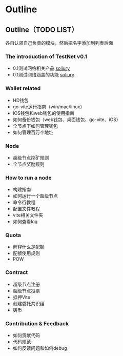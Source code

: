 # Outline

## Outline（TODO LIST）

各自认领自己负责的模块，然后把名字添加到列表后面

### The introduction of TestNet v0.1

* 0.1测试网络相关产品 [soliury]
* 0.1测试网络涵盖的功能 [soliury]

### Wallet related

* HD钱包
* go-vite运行指南（win/mac/linux）
* iOS钱包和web钱包的使用指南
* 如何备份钱包（web钱包、桌面钱包、go-vite、iOS）
* 全节点下如何管理钱包
* 如何管理百万个地址

### Node

* 超级节点挖矿规则
* 全节点奖励规则

### How to run a node

* 构建指南
* 如何运行一个超级节点
* 命令行教程
* 配置文件教程
* vite相关文件夹
* 如何查看log

### Quota

* 解释什么是配额
* 配额使用规则
* POW

### Contract

* 超级节点注册
* 超级节点投票
* 抵押Vite
* 创建委托共识组
* 铸币

### Contribution & Feedback

* 如何贡献代码
* 代码规范
* 如何反馈问题和如何debug


[soliury]: <https://github.com/soliury>

